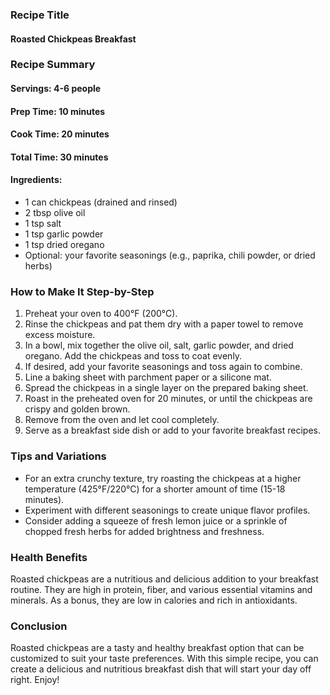 ### Recipe Title
#### Roasted Chickpeas Breakfast

### Recipe Summary

#### Servings: 4-6 people
#### Prep Time: 10 minutes
#### Cook Time: 20 minutes
#### Total Time: 30 minutes
#### Ingredients:

*   1 can chickpeas (drained and rinsed)
*   2 tbsp olive oil
*   1 tsp salt
*   1 tsp garlic powder
*   1 tsp dried oregano
*   Optional: your favorite seasonings (e.g., paprika, chili powder, or dried herbs)

### How to Make It Step-by-Step

1.  Preheat your oven to 400°F (200°C).
2.  Rinse the chickpeas and pat them dry with a paper towel to remove excess moisture.
3.  In a bowl, mix together the olive oil, salt, garlic powder, and dried oregano. Add the chickpeas and toss to coat evenly.
4.  If desired, add your favorite seasonings and toss again to combine.
5.  Line a baking sheet with parchment paper or a silicone mat.
6.  Spread the chickpeas in a single layer on the prepared baking sheet.
7.  Roast in the preheated oven for 20 minutes, or until the chickpeas are crispy and golden brown.
8.  Remove from the oven and let cool completely.
9.  Serve as a breakfast side dish or add to your favorite breakfast recipes.

### Tips and Variations

*   For an extra crunchy texture, try roasting the chickpeas at a higher temperature (425°F/220°C) for a shorter amount of time (15-18 minutes).
*   Experiment with different seasonings to create unique flavor profiles.
*   Consider adding a squeeze of fresh lemon juice or a sprinkle of chopped fresh herbs for added brightness and freshness.

### Health Benefits

Roasted chickpeas are a nutritious and delicious addition to your breakfast routine. They are high in protein, fiber, and various essential vitamins and minerals. As a bonus, they are low in calories and rich in antioxidants.

### Conclusion

Roasted chickpeas are a tasty and healthy breakfast option that can be customized to suit your taste preferences. With this simple recipe, you can create a delicious and nutritious breakfast dish that will start your day off right. Enjoy!